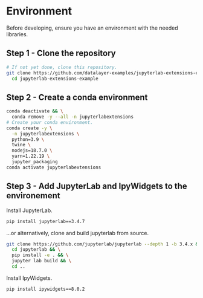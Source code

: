 # Environment

Before developing, ensure you have an environment with the needed libraries.

## Step 1 - Clone the repository

```bash
# If not yet done, clone this repository.
git clone https://github.com/datalayer-examples/jupyterlab-extensions-example && \
  cd jupyterlab-extensions-example
```

## Step 2 - Create a conda environment

```bash
conda deactivate && \
  conda remove -y --all -n jupyterlabextensions
# Create your conda environment.
conda create -y \
  -n jupyterlabextensions \
  python=3.9 \
  twine \
  nodejs=18.7.0 \
  yarn=1.22.19 \
  jupyter_packaging
conda activate jupyterlabextensions
```

## Step 3 - Add JupyterLab and IpyWidgets to the environement

Install JupyterLab.

```bash
pip install jupyterlab==3.4.7
```

...or alternatively, clone and build jupyterlab from source.

```bash
git clone https://github.com/jupyterlab/jupyterlab --depth 1 -b 3.4.x && \
  cd jupyterlab && \
  pip install -e . && \
  jupyter lab build && \
  cd ..
```

Install IpyWidgets.

```bash
pip install ipywidgets==8.0.2
```

